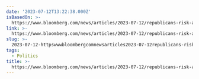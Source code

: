 ```yaml
---
date: '2023-07-12T13:22:38.000Z'
isBasedOn: >-
  https://www.bloomberg.com/news/articles/2023-07-12/republicans-risk-alienating-disabled-voters-key-swing-group-angered-by-new-laws
link: >-
  https://www.bloomberg.com/news/articles/2023-07-12/republicans-risk-alienating-disabled-voters-key-swing-group-angered-by-new-laws
slug: >-
  2023-07-12-httpswwwbloombergcomnewsarticles2023-07-12republicans-risk-alienating-disabled-voters-key-swing-group-angered-by-new-laws
tags:
  - Politics
title: >-
  https://www.bloomberg.com/news/articles/2023-07-12/republicans-risk-alienating-disabled-voters-key-swing-group-angered-by-new-laws
---
```


